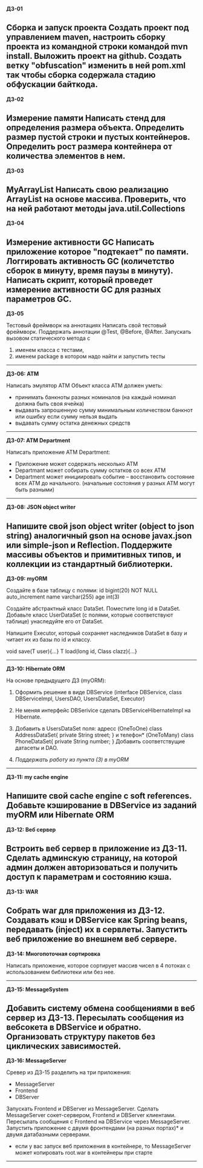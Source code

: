 **ДЗ-01**

Сборка и запуск проекта
Создать проект под управлением maven, настроить сборку проекта из командной строки командой mvn install. Выложить проект на github. Создать ветку "obfuscation" изменить в ней pom.xml так чтобы сборка содержала стадию обфускации байткода.
---

**ДЗ-02**

Измерение памяти
Написать стенд для определения размера объекта. Определить размер пустой строки и пустых контейнеров. Определить рост размера контейнера от количества элементов в нем.
---

**ДЗ-03**

MyArrayList
Написать свою реализацию ArrayList на основе массива. Проверить, что на ней работают методы java.util.Collections
---

**ДЗ-04**

Измерение активности GC
Написать приложение которое "подтекает" по памяти. Логгировать активность GC (количетство сборок в минуту, время паузы в минуту). Написать скрипт, который проведет измерение активности GC для разных параметров GC.
---

**ДЗ-05**

Тестовый фреймворк на аннотациях
Написать свой тестовый фреймворк. Поддержать аннотации @Test, @Before, @After.
Запускать вызовом статического метода с
1. именем класса с тестами,
2. именем package в котором надо найти и запустить тесты
---

**ДЗ-06: ATM**

Написать эмулятор АТМ
Объект класса АТМ должен уметь:
- принимать банкноты разных номиналов (на каждый номинал должна быть своя ячейка)
- выдавать запрошенную сумму минимальным количеством банкнот или ошибку если сумму нельзя выдать
- выдавать сумму остатка денежных средств

---

**ДЗ-07: ATM Department**

Написать приложение ATM Department:
- Приложение может содержать несколько ATM
- Departmant может собирать сумму остатков со всех ATM
- Department может инициировать событие – восстановить состояние всех ATM до начального.
(начальные состояния у разных ATM могут быть разными)
---

**ДЗ-08: JSON object writer**

Напишите свой json object writer (object to json string) аналогичный gson на основе javax.json или simple-json и Reflection.
Поддержите массивы объектов и примитивных типов, и коллекции из стандартный библиотерки.
---

**ДЗ-09: myORM**

Создайте в базе таблицу с полями:
id bigint(20) NOT NULL auto_increment
name varchar(255)
age int(3)

Создайте абстрактный класс DataSet. Поместите long id в DataSet.
Добавьте класс UserDataSet (с полями, которые соответствуют таблице) унаследуйте его от DataSet.

Напишите Executor, который сохраняет наследников DataSet в базу и читает их из базы по id и классу.

<T extends DataSet> void save(T user){…}
<T extends DataSet> T load(long id, Class<T> clazz){…}

---

**ДЗ-10: Hibernate ORM**

На основе предыдущего ДЗ (myORM):
1. Оформить решение в виде DBService (interface DBService, class DBServiceImpl, UsersDAO, UsersDataSet, Executor)
2. Не меняя интерфейс DBSerivice сделать DBServiceHibernateImpl на Hibernate.
3. Добавить в UsersDataSet поля:
адресс (OneToOne)
class AddressDataSet{
private String street;
}
и телефон* (OneToMany)
class PhoneDataSet{
private String number;
}
Добавить соответствущие датасеты и DAO.

4. *Поддержать работу из пункта (3) в myORM*
---

**ДЗ-11: my cache engine**

Напишите свой cache engine с soft references.
Добавьте кэширование в DBService из заданий myORM или Hibernate ORM
---

**ДЗ-12: Веб сервер**

Встроить веб сервер в приложение из ДЗ-11.
Сделать админскую страницу, на которой админ должен авторизоваться и получить доступ к параметрам и состоянию кэша.
---

**ДЗ-13: WAR**

Собрать war для приложения из ДЗ-12.
Создавать кэш и DBService как Spring beans, передавать (inject) их в сервлеты.
Запустить веб приложение во внешнем веб сервере.
---

**ДЗ-14: Многопоточная сортировка**

Написать приложение, которое сортирует массив чисел в 4 потоках с использованием библиотеки или без нее.

---

**ДЗ-15: MessageSystem**

Добавить систему обмена сообщениями в веб сервер из ДЗ-13.
Пересылать сообщения из вебсокета в DBService и обратно.
Организовать структуру пакетов без циклических зависимостей.
---

**ДЗ-16: MessageServer**

Cревер из ДЗ-15 разделить на три приложения:
* MessageServer
* Frontend
* DBServer

Запускать Frontend и DBServer из MessageServer.
Сделать MessageServer сокет-сервером, Frontend и DBServer клиентами.
Пересылать сообщения с Frontend на DBService через MessageServer.
Запустить приложение с двумя фронтендами (на разных портах)* и двумя датабазными серверами.

* если у вас запуск веб приложения в контейнере, то MessageServer может копировать root.war в контейнеры при старте

---

